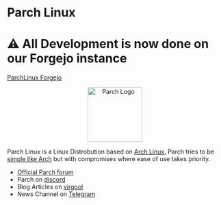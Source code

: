 #  Parch Linux

# **⚠️  All Development is now done on our Forgejo instance**

[ParchLinux Forgejo](https://git.parchlinux.com)

<p style="text-align:center">
    <img src="https://raw.githubusercontent.com/parchlinux/artwork/refs/heads/main/Logo/NewLogo/logo.svg" alt="Parch Logo" width="128" height="128"/>
</p>

Parch Linux is a Linux Distrobution based on [Arch Linux](https://archlinux.org), Parch tries to be [simple like Arch](https://wiki.archlinux.org/title/Arch_Linux#Simplicity) but with compromises where ease of use takes priority.

* [Official Parch forum](https://forum.parchlinux.com)
* Parch on [discord](https://discord.gg/6B6YUr9zzP)
* Blog Articles on [virgool](https://virgool.io/parchlinux)
* News Channel on [Telegram](https://t.me/parchlinux)

